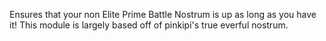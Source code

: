 Ensures that your non Elite Prime Battle Nostrum is up as long as you have it!
This module is largely based off of pinkipi's true everful nostrum.